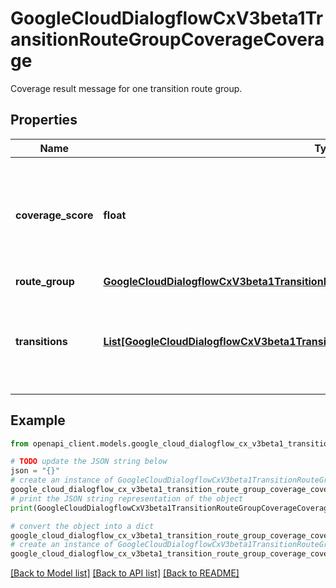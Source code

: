 # GoogleCloudDialogflowCxV3beta1TransitionRouteGroupCoverageCoverage

Coverage result message for one transition route group.

## Properties

Name | Type | Description | Notes
------------ | ------------- | ------------- | -------------
**coverage_score** | **float** | The percent of transition routes in the transition route group that are covered. | [optional] 
**route_group** | [**GoogleCloudDialogflowCxV3beta1TransitionRouteGroup**](GoogleCloudDialogflowCxV3beta1TransitionRouteGroup.md) |  | [optional] 
**transitions** | [**List[GoogleCloudDialogflowCxV3beta1TransitionRouteGroupCoverageCoverageTransition]**](GoogleCloudDialogflowCxV3beta1TransitionRouteGroupCoverageCoverageTransition.md) | The list of transition routes and coverage in the transition route group. | [optional] 

## Example

```python
from openapi_client.models.google_cloud_dialogflow_cx_v3beta1_transition_route_group_coverage_coverage import GoogleCloudDialogflowCxV3beta1TransitionRouteGroupCoverageCoverage

# TODO update the JSON string below
json = "{}"
# create an instance of GoogleCloudDialogflowCxV3beta1TransitionRouteGroupCoverageCoverage from a JSON string
google_cloud_dialogflow_cx_v3beta1_transition_route_group_coverage_coverage_instance = GoogleCloudDialogflowCxV3beta1TransitionRouteGroupCoverageCoverage.from_json(json)
# print the JSON string representation of the object
print(GoogleCloudDialogflowCxV3beta1TransitionRouteGroupCoverageCoverage.to_json())

# convert the object into a dict
google_cloud_dialogflow_cx_v3beta1_transition_route_group_coverage_coverage_dict = google_cloud_dialogflow_cx_v3beta1_transition_route_group_coverage_coverage_instance.to_dict()
# create an instance of GoogleCloudDialogflowCxV3beta1TransitionRouteGroupCoverageCoverage from a dict
google_cloud_dialogflow_cx_v3beta1_transition_route_group_coverage_coverage_from_dict = GoogleCloudDialogflowCxV3beta1TransitionRouteGroupCoverageCoverage.from_dict(google_cloud_dialogflow_cx_v3beta1_transition_route_group_coverage_coverage_dict)
```
[[Back to Model list]](../README.md#documentation-for-models) [[Back to API list]](../README.md#documentation-for-api-endpoints) [[Back to README]](../README.md)


